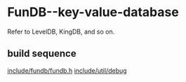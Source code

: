 # FunDB--key-value-database
Refer to LevelDB, KingDB, and so on.

## build sequence
[include/fundb/fundb.h](../include/fundb/fundb.h)
[include/util/debug](../util/debug.h)